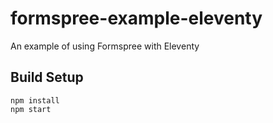 # formspree-example-eleventy

An example of using Formspree with Eleventy

## Build Setup

```
npm install
npm start
```
